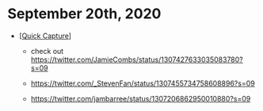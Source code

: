 # September 20th, 2020
- [[Quick Capture]]
    - check out https://twitter.com/JamieCombs/status/1307427633035083780?s=09


    - https://twitter.com/_StevenFan/status/1307455734758608896?s=09


    - https://twitter.com/jambarree/status/1307206862950010880?s=09



[//begin]: # "Autogenerated link references for markdown compatibility"
[Quick Capture]: ../quick-capture.md "Quick Capture"
[//end]: # "Autogenerated link references"